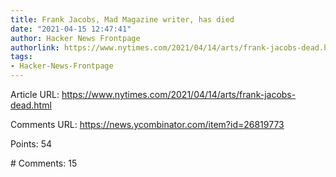 ```yaml
---
title: Frank Jacobs, Mad Magazine writer, has died
date: "2021-04-15 12:47:41"
author: Hacker News Frontpage
authorlink: https://www.nytimes.com/2021/04/14/arts/frank-jacobs-dead.html
tags:
- Hacker-News-Frontpage
---
```


<p>Article URL: <a href="https://www.nytimes.com/2021/04/14/arts/frank-jacobs-dead.html">https://www.nytimes.com/2021/04/14/arts/frank-jacobs-dead.html</a></p>
<p>Comments URL: <a href="https://news.ycombinator.com/item?id=26819773">https://news.ycombinator.com/item?id=26819773</a></p>
<p>Points: 54</p>
<p># Comments: 15</p>
